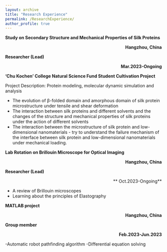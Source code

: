 ```yaml
---
layout: archive
title: "Research Experience"
permalink: /ResearchExperience/
author_profile: true
---
```


**Study on Secondary Structure and Mechanical Properties of Silk Proteins**<p align="right">**Hangzhou, China**</p>

**Researcher (Lead)** <p align="right">**Mar.2023-Ongoing**</p>

**‘Chu Kochen’ College Natural Science Fund Student Cultivation Project**

Project Description: Protein modeling, molecular dynamic simulation and analysis

- The evolution of β-folded domain and amorphous domain of silk protein microstructure under tensile and shear deformation
- The interaction between silk proteins and different solvents and the changes of the structure and mechanical properties of silk proteins under the action of different solvents
- The interaction between the microstructure of silk protein and low-dimensional nanomaterials - try to understand the failure mechanism of the interface between silk protein and low-dimensional nanomaterials under mechanical loading.

**Lab Rotation on Brillouin Microscope for Optical Imaging** <p align="right">**Hangzhou, China**</p>

**Researcher (Lead)**     <p align="right">** Oct.2023-Ongoing**</p>         

- A review of Brillouin microscopes
- Learning about the principles of Elastography

**MATLAB project**    <p align="right">**Hangzhou, China**</p>

**Group member**  <p align="right">**Feb.2023-Jun.2023**</p>  

-Automatic robot pathfinding algorithm
-Differential equation solving
